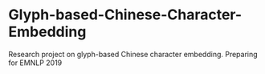 # Glyph-based-Chinese-Character-Embedding
Research project on glyph-based Chinese character embedding. Preparing for EMNLP 2019
